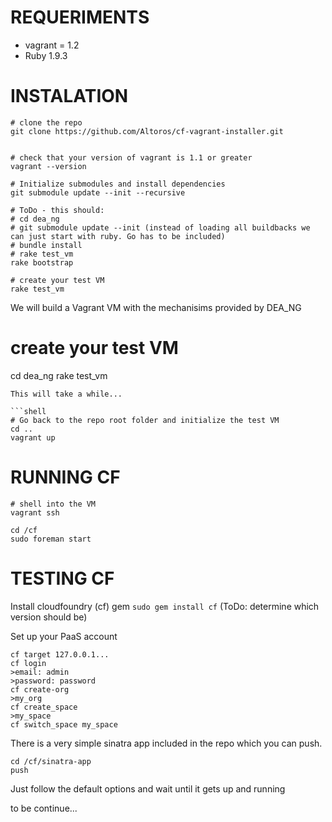 REQUERIMENTS
===========

* vagrant = 1.2
* Ruby 1.9.3

INSTALATION
===========

```shell
# clone the repo
git clone https://github.com/Altoros/cf-vagrant-installer.git


# check that your version of vagrant is 1.1 or greater
vagrant --version

# Initialize submodules and install dependencies
git submodule update --init --recursive

# ToDo - this should: 
# cd dea_ng 
# git submodule update --init (instead of loading all buildbacks we can just start with ruby. Go has to be included)
# bundle install
# rake test_vm
rake bootstrap

# create your test VM
rake test_vm
```

We will build a Vagrant VM with the mechanisims provided by DEA_NG

# create your test VM
cd dea_ng
rake test_vm
```
This will take a while...

```shell
# Go back to the repo root folder and initialize the test VM
cd ..
vagrant up
```

RUNNING CF
===========
```
# shell into the VM
vagrant ssh

cd /cf
sudo foreman start
```

TESTING CF
===========
Install cloudfoundry (cf) gem
`sudo gem install cf` (ToDo: determine which version should be)

Set up your PaaS account
```
cf target 127.0.0.1...
cf login
>email: admin
>password: password
cf create-org
>my_org
cf create_space
>my_space
cf switch_space my_space
```

There is a very simple sinatra app included in the repo which you can push.
```
cd /cf/sinatra-app
push
```
Just follow the default options and wait until it gets up and running

to be continue...
